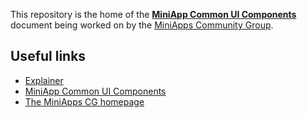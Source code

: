 This repository is the home of the **[MiniApp Common UI Components](https://w3c.github.io/miniapp-components/)** document being worked on by the [MiniApps Community Group](https://www.w3.org/community/miniapps/).

## Useful links

* [Explainer](https://github.com/w3c/miniapp-components/blob/main/docs/explainer.md)
* [MiniApp Common UI Components](https://w3c.github.io/miniapp-components/)
* [The MiniApps CG homepage](https://www.w3.org/community/miniapps/)